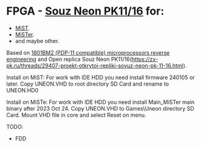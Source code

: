 # FPGA - [Souz Neon PK11/16](https://ru.wikipedia.org/wiki/Союз-Неон_ПК-11/16) for:
 - [MiST](https://github.com/mist-devel/mist-board/wiki).
 - [MiSTer](https://github.com/MiSTer-devel/Wiki_MiSTer/wiki).
 - and maybe other. 

Based on [1801ВМ2 (PDP-11 compatible) microprocessors reverse engineering](https://github.com/1801BM1/cpu11) and Open replica Souz Neon PK11/16(https://zx-pk.ru/threads/29407-proekt-otkrytoj-repliki-soyuz-neon-pk-11-16.html).

Install on MiST:
For work with IDE HDD you need install firmware 240105 or later.
Copy UNEON.VHD to root directory SD Card and rename to UNEON.HD0

Install on MiSTe:
For work with IDE HDD you need install Main_MiSTer main binary after 2023 Oct 24.
Copy UNEON.VHD to Games\Uneon directory SD Card. Mount VHD file in core and select Reset on menu. 

TODO: 
 - FDD

